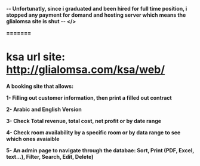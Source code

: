 <b> -- Unfortunatly, since i graduated and been hired for full time position, i stopped any payment for domand and hosting server which means the glialomsa site is shut -- </>

=======

ksa  url site: http://glialomsa.com/ksa/web/
===
A booking site that allows:

1- Filling out customer information, then print a filled out contract

2- Arabic and English Version

3- Check Total revenue, total cost, net profit or by date range

4- Check room availability by a specific room or by data range to see which ones avaiaible

5- An admin page to navigate through the databae: Sort, Print (PDF, Excel, text...), Filter, Search, Edit, Delete)
